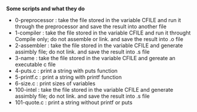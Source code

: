 **Some scripts and what they do**
* 0-preprocessor : take the file stored in the variable CFILE and run it through the preprocessor and save the result into another file
* 1-compiler : take the file stored in the variable CFILE and run it throught Compile only; do not assemble or link. and save the result into .o file
* 2-assembler : take the file stored in the variable CFILE and generate assimbly file; do not link. and save the result into .s file
* 3-name : take the file stored in the variable CFILE and gereate an executable c file
* 4-puts.c : print a string with puts function
* 5-printf.c : print a string with printf function
* 6-size.c : print sizes of variables
* 100-intel : take the file stored in the variable CFILE and generate assimbly file; do not link. and save the result into .s file
* 101-quote.c : print a string without printf or puts
